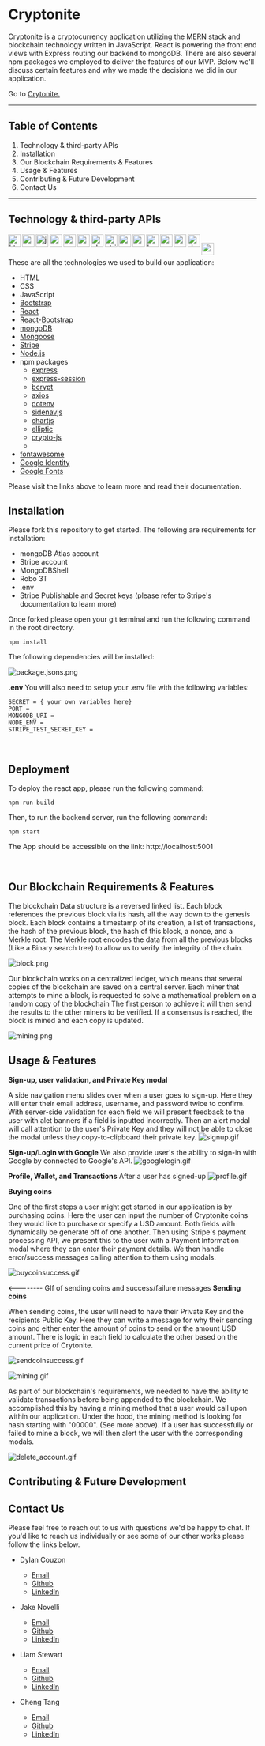 # Cryptonite

Cryptonite is a cryptocurrency application utilizing the MERN stack and blockchain technology written in JavaScript. React is powering the front end views with Express routing our backend to mongoDB. There are also several npm packages we employed to deliver the features of our MVP. Below we'll discuss certain features and why we made the decisions we did in our application.

Go to [Crytonite.](https://cryptonite.azurewebsites.net/)


<hr>

## Table of Contents

1. Technology & third-party APIs
2. Installation
3. Our Blockchain Requirements & Features
4. Usage & Features
5. Contributing & Future Development
6. Contact Us

<hr>


## Technology & third-party APIs

<img align="left" alt="html" width="25x" src="./client/public/assets/icons/html5.png"/> &nbsp;
<img align="left" alt="css" width="25x" src="./client/public/assets/icons/css.png"/> &nbsp;
<img align="left" alt="javascript" width="25x" src="./client/public/assets/icons/javascript.png"/> &nbsp;
<img align="left" alt="nodejs" width="25x" src="./client/public/assets/icons/nodejs.png"/> &nbsp;
<img align="left" alt="npm" width="25x" src="./client/public/assets/icons/npm-2.png"/> &nbsp;
<img align="left" alt="express" width="25x" src="./client/public/assets/icons/express.png"/> &nbsp;
<img align="left" alt="chartjs" width="25x" src="./client/public/assets/icons/chartjs.png"/> &nbsp;
<img align="left" alt="stripe" width="25x" src="./client/public/assets/icons/stripe.png"/> &nbsp;
<img align="left" alt="react" width="25x" src="./client/public/assets/icons/react.png"/> &nbsp;
<img align="left" alt="react-boostrap" width="25x" src="./client/public/assets/icons/react-bootstrap.png"/> &nbsp;
<img align="left" alt="boostrap" width="25x" src="./client/public/assets/icons/bootstrap.png"/> &nbsp;
<img align="left" alt="mongoDB" width="25x" src="./client/public/assets/icons/atlas-mongoDB-1.png"/> &nbsp;
<img align="left" alt="mongoose" width="25x" src="./client/public/assets/icons/mongoose.png"/> &nbsp;
<img align="left" alt="dotenv" width="25x" src="./client/public/assets/icons/dotenv.png"/> &nbsp;
<img align="left" alt="googlefonts" width="25x" src="./client/public/assets/icons/googlefonts.png"/> &nbsp;

These are all the technologies we used to build our application:

- HTML
- CSS
- JavaScript
- [Bootstrap](https://getbootstrap.com/)
- [React](https://reactjs.org/)
- [React-Bootstrap](https://react-bootstrap.github.io/)
- [mongoDB](https://www.mongodb.com/)
- [Mongoose](https://mongoosejs.com/)
- [Stripe](https://stripe.com/)
- [Node.js](https://nodejs.org/en/)
- npm packages
  - [express](https://www.npmjs.com/package/express)
  - [express-session](https://www.npmjs.com/package/express-session)
  - [bcrypt](https://www.npmjs.com/package/bcrypt)
  - [axios](https://www.npmjs.com/package/axios)
  - [dotenv](https://www.npmjs.com/package/dotenv)
  - [sidenavjs](https://www.npmjs.com/package/sidenavjs)
  - [chartjs](https://www.chartjs.org/)
  - [elliptic](https://www.npmjs.com/package/elliptic)
  - [crypto-js](https://www.npmjs.com/package/crypto-js)
  - 
- [fontawesome](https://fontawesome.com/)
- [Google Identity](https://developers.google.com/identity/sign-in/web/sign-in)
- [Google Fonts](https://fonts.google.com/)

Please visit the links above to learn more and read their documentation.

## Installation

Please fork this repository to get started. The following are requirements for installation:

- mongoDB Atlas account
- Stripe account
- MongoDBShell
- Robo 3T
- .env
- Stripe Publishable and Secret keys (please refer to Stripe's documentation to learn more)

Once forked please open your git terminal and run the following command in the root directory.
```
npm install
```

The following dependencies will be installed:

![package.jsons.png](./client/public/assets/readme/package-jsons.png)


**.env**
You will also need to setup your .env file with the following variables:
```
SECRET = { your own variables here}
PORT = 
MONGODB_URI =
NODE_ENV =
STRIPE_TEST_SECRET_KEY =
```

<br>


## Deployment

To deploy the react app, please run the following command:
```
npm run build
```
Then, to run the backend server, run the following command:
```
npm start
```

The App should be accessible on the link: http://localhost:5001

<br>

## Our Blockchain Requirements & Features

The blockchain Data structure is a reversed linked list. Each block references the previous block via its hash, all the way down to the genesis block.
Each block contains a timestamp of its creation, a list of transactions, the hash of the previous block, the hash of this block, a nonce, and a Merkle root.
The Merkle root encodes the data from all the previous blocks (Like a Binary search tree) to allow us to verify the integrity of the chain.

![block.png](./client/public/assets/readme/block.png)

Our blockchain works on a centralized ledger, which means that several copies of the blockchain are saved on a central server.
Each miner that attempts to mine a block, is requested to solve a mathematical problem on a random copy of the blockchain
The first person to achieve it will then send the results to the other miners to be verified.
If a consensus is reached, the block is mined and each copy is updated.

![mining.png](./client/public/assets/readme/mining.png)


## Usage & Features

**Sign-up, user validation, and Private Key modal**

A side navigation menu slides over when a user goes to sign-up. Here they will enter their email address, username, and password twice to confirm. With server-side validation for each field we will present feedback to the user with alet banners if a field is inputted incorrectly. Then an alert modal will call attention to the user's Private Key and they will not be able to close the modal unless they copy-to-clipboard their private key.
![signup.gif](./client/public/assets/readme/signup3.gif)



**Sign-up/Login with Google**
We also provide user's the ability to sign-in with Google by connected to Google's API.
![googlelogin.gif](./client/public/assets/readme/googlelogin.gif)


**Profile, Wallet, and Transactions**
After a user has signed-up
![profile.gif](./client/public/assets/readme/profile.gif)



**Buying coins**

One of the first steps a user might get started in our application is by purchasing coins. Here the user can input the number of Cryptonite coins they would like to purchase or specify a USD amount. Both fields with dynamically be generate off of one another. Then using Stripe's payment processing API, we present this to the user with a Payment Information modal where they can enter their payment details. We then handle error/success messages calling attention to them using modals.

![buycoinsuccess.gif](./client/public/assets/readme/buycoinsuccess.gif)

<-------- GIf of sending coins and success/failure messages
**Sending coins**

When sending coins, the user will need to have their Private Key and the recipients Public Key. Here they can write a message for why their sending coins and either enter the amount of coins to send or the amount USD amount. There is logic in each field to calculate the other based on the current price of Crytonite.
<!-- <img src="./client/public/assets/readme/sendcoinsuccess.gif" width=""> -->
![sendcoinsuccess.gif](./client/public/assets/readme/sendcoinsuccess.gif)



![mining.gif](./client/public/assets/readme/mining.gif)

As part of our blockchain's requirements, we needed to have the ability to validate transactions before being appended to the blockchain. We accomplished this by having a mining method that a user would call upon within our application. Under the hood, the mining method is looking for hash starting with "00000". (See more above). If a user has successfully or failed to mine a block, we will then alert the user with the corresponding modals.



![delete_account.gif](./client/public/assets/readme/delete_account.gif)




## Contributing & Future Development




## Contact Us

Please feel free to reach out to us with questions we'd be happy to chat. If you'd like to reach us individually or see some of our other works please follow the links below.


  - Dylan Couzon
    - <a href="mailto:dylancouzon@gmail.com" target="_blank">Email</a>
    - <a href= "https://github.com/Dylancouzon" target="_blank">Github</a>
    - <a href= "https://www.linkedin.com/in/dcouzon/">LinkedIn</a>
    
  - Jake Novelli
    - <a href="mailto:jakenovelli11@gmail.com" target="_blank">Email</a>
    - <a href= "https://github.com/dnovelli1" target="_blank">Github</a>
    - <a href= "https://www.linkedin.com/in/david-jacob-novelli/">LinkedIn</a>

  - Liam Stewart
    - <a href="mailto:liamstewartdev@gmail.com" target="_blank">Email</a>
    - <a href= "https://github.com/LiamStewartDev" target="_blank">Github</a>
    - <a href= "https://www.linkedin.com/in/liamsctewart/">LinkedIn</a>

  - Cheng Tang
    - <a href="mailto:cheng21tang@gmail.com" target="_blank">Email</a>
    - <a href= "https://github.com/cheng21tang" target="_blank">Github</a>
    - <a href= "https://www.linkedin.com/in/cheng21tang/">LinkedIn</a>

